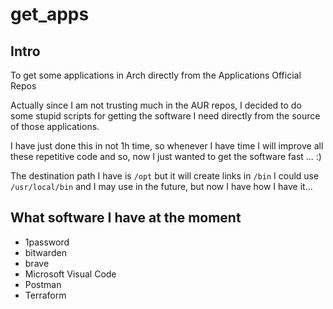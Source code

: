 # get_apps

## Intro
To get some applications in Arch directly from the Applications Official Repos

Actually since I am not trusting much in the AUR repos, I decided to do some stupid scripts for getting the software I need directly from the source of those applications.

I have just done this in not 1h time, so whenever I have time I will improve all these repetitive code and so, now I just wanted to get the software fast ... :) 


The destination path I have is `/opt` but it will create links in `/bin`  I could use `/usr/local/bin` and I may use in the future, but now I have how I have it...

## What software I have at the moment 
* 1password
* bitwarden  
* brave
* Microsoft Visual Code
* Postman
* Terraform



